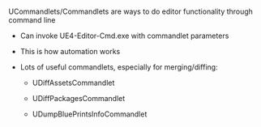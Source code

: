  

 

UCommandlets/Commandlets are ways to do editor functionality through command line

-   Can invoke UE4-Editor-Cmd.exe with commandlet parameters

-   This is how automation works

-   Lots of useful commandlets, especially for merging/diffing:

    -   UDiffAssetsCommandlet

    -   UDiffPackagesCommandlet

    -   UDumpBluePrintsInfoCommandlet

